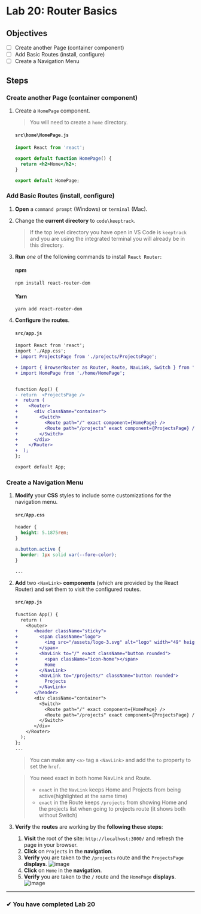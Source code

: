 # Lab 20: Router Basics

## Objectives

- [ ] Create another Page (container component)
- [ ] Add Basic Routes (install, configure)
- [ ] Create a Navigation Menu

## Steps

### Create another Page (container component)

1. Create a `HomePage` component.

   > You will need to create a `home` directory.

   #### `src\home\HomePage.js`

   ```jsx
   import React from 'react';

   export default function HomePage() {
     return <h2>Home</h2>;
   }

   export default HomePage;
   ```

### Add Basic Routes (install, configure)

1. **Open** a `command prompt` (Windows) or `terminal` (Mac).
1. Change the **current directory** to `code\keeptrack`.
   > If the top level directory you have open in VS Code is `keeptrack` and you are using the integrated terminal you will already be in this directory.
1. **Run** _one_ of the following commands to install `React Router`:
   #### npm
   ```shell
   npm install react-router-dom
   ```
   #### Yarn
   ```shell
   yarn add react-router-dom
   ```
1. **Configure** the **routes**.

   #### `src/app.js`

   ```diff
   import React from 'react';
   import './App.css';
   + import ProjectsPage from './projects/ProjectsPage';

   + import { BrowserRouter as Router, Route, NavLink, Switch } from 'react-router-dom';
   + import HomePage from './home/HomePage';


   function App() {
   - return  <ProjectsPage />
   +  return (
   +    <Router>
   +      <div className="container">
   +        <Switch>
   +          <Route path="/" exact component={HomePage} />
   +          <Route path="/projects" exact component={ProjectsPage} />
   +        </Switch>
   +      </div>
   +    </Router>
   +  );
   };

   export default App;
   ```

### Create a Navigation Menu

1. **Modify** your **CSS** styles to include some customizations for the navigation menu.

   #### `src/App.css`

   ```css
   header {
     height: 5.1875rem;
   }

   a.button.active {
     border: 1px solid var(--fore-color);
   }

   ...
   ```

2. **Add** two `<NavLink>` **components** (which are provided by the React Router) and set them to visit the configured routes.

   #### `src/app.js`

   ```diff
   function App() {
     return (
       <Router>
   +      <header className="sticky">
   +        <span className="logo">
   +          <img src="/assets/logo-3.svg" alt="logo" width="49" height="99" />
   +        </span>
   +        <NavLink to="/" exact className="button rounded">
   +          <span className="icon-home"></span>
   +          Home
   +        </NavLink>
   +        <NavLink to="/projects/" className="button rounded">
   +          Projects
   +        </NavLink>
   +      </header>
          <div className="container">
            <Switch>
              <Route path="/" exact component={HomePage} />
              <Route path="/projects" exact component={ProjectsPage} />
            </Switch>
          </div>
       </Router>
     );
   };
   ...
   ```

   > You can make any `<a>` tag a `<NavLink>` and add the `to` property to set the `href`.

   > You need exact in both home NavLink and Route.
   >
   > - `exact` in the `NavLink` keeps Home and Projects from being active(highlighted at the same time)
   > - `exact` in the Route keeps `/projects` from showing Home and the projects list when going to projects route (it shows both without Switch)

3. **Verify** the **routes** are working by the **following these steps**:

   1. **Visit** the root of the site: `http://localhost:3000/` and refresh the page in your browser.
   2. **Click** on `Projects` in the **navigation**.
   3. **Verify** you are taken to the `/projects` route and the `ProjectsPage` **displays**.
      ![image](https://user-images.githubusercontent.com/1474579/65077261-9d46cd80-d968-11e9-92fd-e5e9689f694c.png)
   4. **Click** on `Home` in the **navigation**.
   5. **Verify** you are taken to the `/` route and the `HomePage` **displays**.
      ![image](https://user-images.githubusercontent.com/1474579/65077364-c9fae500-d968-11e9-8af5-4caeb20e1b5a.png)

---

### &#10004; You have completed Lab 20
